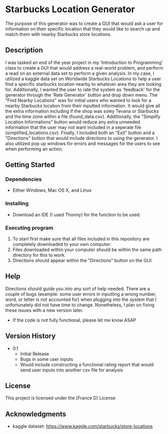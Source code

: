 # Starbucks Location Generator

The purpose of this generator was to create a GUI that would ask a user for information on their specific location that they would like to search up and match them with nearby Starbucks store locations.   

## Description

I was tasked an end of the year project in my 'Introduction to Programming' class to create a GUI that would address a real-world problem, and perform a read on an external data set to perform a given analysis. In my case, I utilized a kaggle data set on Worldwide Starbucks Locations to help a user find a specific starbucks location nearby to whatever area they are looking for. Additionally, I wanted the user to rate the system as 'feedback' for the generator through the 'Rate Generator' button and drop down menu. The "Find Nearby Locations" was for initial users who wanted to look for a nearby Starbucks location from their inputted information. It would give all the extra information including if the shop was soley Tevana or Starbucks and the time zone within a file (found_data.csv). Additionally, the "Simplify Location Informations" button would reduce any extra unneeded information that the user may not want included in a seperate file (simplified_locations.csv). Finally, I included both an "Exit" button and a "Directions" button that would include directions to using the generator. I  also utilized pop up windows for errors and messages for the users to see when performing an action.

## Getting Started

### Dependencies

* Either  Windows, Mac OS X, and Linux


### Installing

* Download an IDE (I used Thonny) for the function to be used. 


### Executing program

1. To start first make sure that all files included in this repository are completely downloaded to your own computer. 
2. Files downloaded within your computer should be within the same path directory for this to work. 
3. Directions should appear within the "Directions" button on the GUI.  

## Help

Directions should guide you into any sort of help needed. There are a couple of bugs (example: some user errors in inputting a wrong number, word, or letter is not accounted for) when plugging into the system that I unfortunately did not have time to change. Nonetheless, I plan on fixing these issues with a new version later. 

* If the code is not fully functional, please let me know ASAP


## Version History

* 0.1
    * Initial Release
    * Bugs in some user inputs
    * Would include constructing a functional rating report  that would send user inputs into another csv file for analysis   

## License

This project is licensed under the [France D] License

## Acknowledgments
* kaggle dataset: https://www.kaggle.com/starbucks/store-locations 
